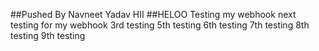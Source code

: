 ##Pushed By Navneet Yadav
HII
##HELOO
Testing my webhook
next testing for my webhook
3rd testing 
5th testing
6th testing
7th testing
8th testing
9th testing
